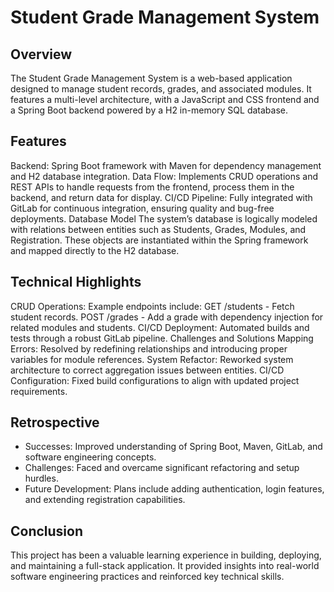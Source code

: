 # Student Grade Management System


## Overview
The Student Grade Management System is a web-based application designed to manage student records, grades, and associated modules. It features a multi-level architecture, with a JavaScript and CSS frontend and a Spring Boot backend powered by a H2 in-memory SQL database.

## Features
Backend: Spring Boot framework with Maven for dependency management and H2 database integration.
Data Flow: Implements CRUD operations and REST APIs to handle requests from the frontend, process them in the backend, and return data for display.
CI/CD Pipeline: Fully integrated with GitLab for continuous integration, ensuring quality and bug-free deployments.
Database Model
The system’s database is logically modeled with relations between entities such as Students, Grades, Modules, and Registration. These objects are instantiated within the Spring framework and mapped directly to the H2 database.

## Technical Highlights
CRUD Operations: Example endpoints include:
GET /students - Fetch student records.
POST /grades - Add a grade with dependency injection for related modules and students.
CI/CD Deployment: Automated builds and tests through a robust GitLab pipeline.
Challenges and Solutions
Mapping Errors: Resolved by redefining relationships and introducing proper variables for module references.
System Refactor: Reworked system architecture to correct aggregation issues between entities.
CI/CD Configuration: Fixed build configurations to align with updated project requirements.

## Retrospective
- Successes: Improved understanding of Spring Boot, Maven, GitLab, and software engineering concepts.
- Challenges: Faced and overcame significant refactoring and setup hurdles.
- Future Development: Plans include adding authentication, login features, and extending registration capabilities.

## Conclusion
This project has been a valuable learning experience in building, deploying, and maintaining a full-stack application. It provided insights into real-world software engineering practices and reinforced key technical skills.
